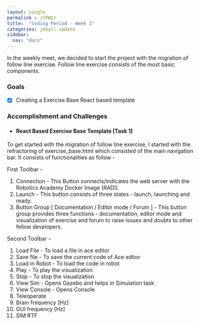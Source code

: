 ```yaml
---
layout: single
permalink : /CPW2/
title:  "Coding Period - Week 2"
categories: jekyll update
sidebar:
  nav: "docs"
---
```

In the weekly meet, we decided to start the project with the migration of follow line exercise. Follow line exercise consists of the most basic components.


### Goals

- [x] Creating a Exercise Base React based template 


### Accomplishment and Challenges 


* #### React Based Exercise Base Template \[Task 1\]

To get started with the migration of follow line exercise, I started with the refractoring of exercise_base.html which consisted of the main navigation bar. It consists of functionalities as follow -

First Toolbar - 
1. Connection - This Button connects/indicates the web server with the Robotics Academy Docker Image (RADI).
2. Launch - This button consists of three states - launch, launching and ready.
3. Button Group [ Documentation / Editor mode / Forum ] - This button group provides three functions - documentation, editor mode and visualization of exercise and forum to raise issues and doubts to other fellow developers.

Second Toolbar -
1. Load File - To load a file in ace editor 
2. Save file - To save the current code of Ace edtior
3. Load in Robot - To load the code in robot 
4. Play - To play the visualization 
5. Stop - To stop the visualization
6. View Sim - Opens Gazebo and helps in Simulation task
7. View Console - Opens Console 
8. Teleoperate
9. Brain frequency \[Hz\]
10. GUI frequency \[Hz\]
11. SIM RTF 



